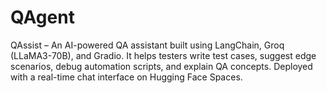 # QAgent
QAssist – An AI-powered QA assistant built using LangChain, Groq (LLaMA3-70B), and Gradio. It helps testers write test cases, suggest edge scenarios, debug automation scripts, and explain QA concepts. Deployed with a real-time chat interface on Hugging Face Spaces.
